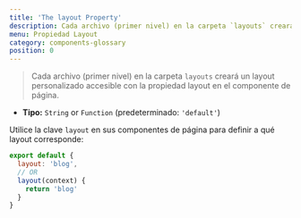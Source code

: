 ```yaml
---
title: 'The layout Property'
description: Cada archivo (primer nivel) en la carpeta `layouts` creará un layout personalizado accesible con la propiedad layout en el componente de página.
menu: Propiedad Layout
category: components-glossary
position: 0
---
```


> Cada archivo (primer nivel) en la carpeta `layouts` creará un layout personalizado accesible con la propiedad layout en el componente de página.

- **Tipo:** `String` or `Function` (predeterminado: `'default'`)

Utilice la clave `layout` en sus componentes de página para definir a qué layout corresponde:

```js
export default {
  layout: 'blog',
  // OR
  layout(context) {
    return 'blog'
  }
}
```


